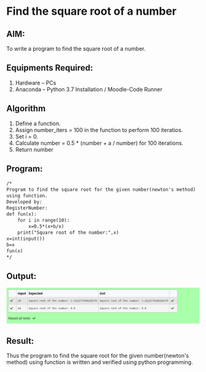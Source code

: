# Find the square root of a number

## AIM:
To write a program to find the square root of a number.

## Equipments Required:
1. Hardware – PCs
2. Anaconda – Python 3.7 Installation / Moodle-Code Runner

## Algorithm
1. Define a function.
2. Assign number_iters = 100 in the function to perform 100 iteratios.
3. Set i = 0.
4. Calculate  number = 0.5 * (number + a / number) for 100 iterations.
5. Return number

## Program:
```
/*
Program to find the square root for the given number(newton's method) using function.
Developed by: 
RegisterNumber: 
def fun(x):
    for i in range(10):
        x=0.5*(x+b/x)
    print("Square root of the number:",x)    
x=int(input())
b=x
fun(x) 
*/
```

## Output:
![gcd of two number](screen.png)


## Result:
Thus the program to find the square root for the given number(newton's method) using function is written and verified using python programming.
